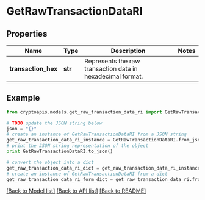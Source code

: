 # GetRawTransactionDataRI


## Properties
Name | Type | Description | Notes
------------ | ------------- | ------------- | -------------
**transaction_hex** | **str** | Represents the raw transaction data in hexadecimal format. | 

## Example

```python
from cryptoapis.models.get_raw_transaction_data_ri import GetRawTransactionDataRI

# TODO update the JSON string below
json = "{}"
# create an instance of GetRawTransactionDataRI from a JSON string
get_raw_transaction_data_ri_instance = GetRawTransactionDataRI.from_json(json)
# print the JSON string representation of the object
print GetRawTransactionDataRI.to_json()

# convert the object into a dict
get_raw_transaction_data_ri_dict = get_raw_transaction_data_ri_instance.to_dict()
# create an instance of GetRawTransactionDataRI from a dict
get_raw_transaction_data_ri_form_dict = get_raw_transaction_data_ri.from_dict(get_raw_transaction_data_ri_dict)
```
[[Back to Model list]](../README.md#documentation-for-models) [[Back to API list]](../README.md#documentation-for-api-endpoints) [[Back to README]](../README.md)


